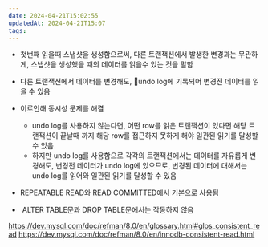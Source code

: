 ```yaml
---
date: 2024-04-21T15:02:55
updatedAt: 2024-04-21T15:07
tags: 
---
```

- 첫번째 읽을때 스냅샷을 생성함으로써, 다른 트랜잭션에서 발생한 변경과는 무관하게, 스냅샷을 생성했을 때의 데이터를 읽을수 있는 것을 말함

- 다른 트랜잭션에서 데이터를 변경해도, undo log에 기록되어 변경전 데이터를 읽을 수 있음

- 이로인해 동시성 문제를 해결
	- undo log를 사용하지 않는다면, 어떤 row를 읽은 트랜잭션이 있다면 해당 트랜잭션이 끝날때 까지 해당 row를 접근하지 못하게 해야 일관된 읽기를 달성할 수 있음
	- 하지만 undo log를 사용함으로 각각의 트랜잭션에서는 데이터를 자유롭게 변경해도, 변경전 데이터가 undo log에 있으므로, 변경된 데이터에 대해서는 undo log를 읽어와 일관된 읽기를 달성할 수 있음

- REPEATABLE READ와 READ COMMITTED에서 기본으로 사용됨

-  ALTER TABLE문과 DROP TABLE문에서는 작동하지 않음 

https://dev.mysql.com/doc/refman/8.0/en/glossary.html#glos_consistent_read
https://dev.mysql.com/doc/refman/8.0/en/innodb-consistent-read.html